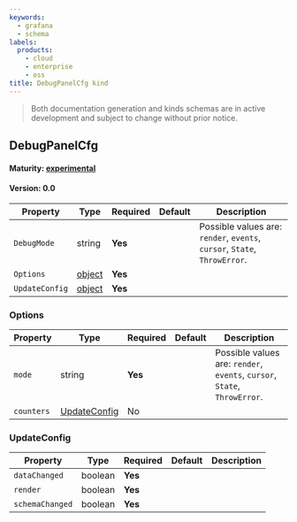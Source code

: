 ```yaml
---
keywords:
  - grafana
  - schema
labels:
  products:
    - cloud
    - enterprise
    - oss
title: DebugPanelCfg kind
---
```


> Both documentation generation and kinds schemas are in active development and subject to change without prior notice.

## DebugPanelCfg

#### Maturity: [experimental](../../../maturity/#experimental)

#### Version: 0.0

| Property       | Type                    | Required | Default | Description                                                               |
| -------------- | ----------------------- | -------- | ------- | ------------------------------------------------------------------------- |
| `DebugMode`    | string                  | **Yes**  |         | Possible values are: `render`, `events`, `cursor`, `State`, `ThrowError`. |
| `Options`      | [object](#options)      | **Yes**  |         |                                                                           |
| `UpdateConfig` | [object](#updateconfig) | **Yes**  |         |                                                                           |

### Options

| Property   | Type                          | Required | Default | Description                                                               |
| ---------- | ----------------------------- | -------- | ------- | ------------------------------------------------------------------------- |
| `mode`     | string                        | **Yes**  |         | Possible values are: `render`, `events`, `cursor`, `State`, `ThrowError`. |
| `counters` | [UpdateConfig](#updateconfig) | No       |         |                                                                           |

### UpdateConfig

| Property        | Type    | Required | Default | Description |
| --------------- | ------- | -------- | ------- | ----------- |
| `dataChanged`   | boolean | **Yes**  |         |             |
| `render`        | boolean | **Yes**  |         |             |
| `schemaChanged` | boolean | **Yes**  |         |             |
